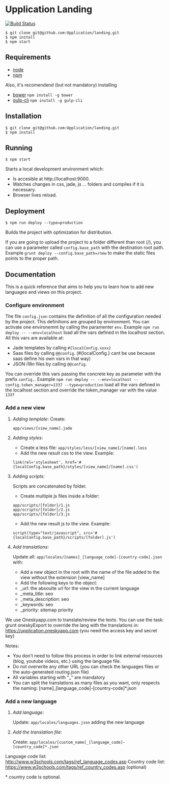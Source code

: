 # Upplication Landing
[![Build Status](https://travis-ci.org/Upplication/landing.svg?branch=develop)](https://travis-ci.org/Upplication/landing)

```
$ git clone git@github.com:Upplication/landing.git
$ npm install
$ npm start
```

## Requirements
* [node](http://nodejs.org/)
* [npm](https://docs.npmjs.com/)

Also, it's recomendend (but not mandatory) installing
* [bower](http://bower.io/) `npm install -g bower`
* [gulp-cli](http://gulpjs.com/) `npm install -g gulp-cli`

## Installation
```
$ git clone git@github.com:Upplication/landing.git
$ npm install
```

## Running
```
$ npm start
```

Starts a local development environment which:
* Is accesible at http://localhost:9000.
* Watches changes in css, jade, js ... folders and compiles if it is necessary.
* Browser lives reload.

## Deployment
```
$ npm run deploy --type=production
```

Builds the project with optimization for distribution.

If you are going to upload the project to a folder different than root (/), you can use a parameter called `config.base_path` with the destination root path. Example `grunt deploy --config.base_path=/new` to make the static files points to the proper path.

## Documentation
This is a quick reference that aims to help you to learn how to add new languages and views on this project.

### Configure environment

The file `config.json` contains the definition of all the configuration needed by the project. This definitions are grouped by environment. You can activate one environemnt by calling the paramenter `env`. Example `npm run deploy -- --env=localhost` load all the vars defined in the localhost section. All this vars are available at:

* Jade templates by calling `#{localConfig.xxxx}`
* Saas files by calling `@@config`. (#{localConfig.} cant be use because saas define his own vars in that way)
* JSON i18n files by calling `@@config`.

You can override this vars passing the concrete key as parameter with the prefix `config.`. Example `npm run deploy -- --env=localhost --config.token_manager=1337 --type=production` load all the vars defined in the localhost section and override the token_manager var with the value `1337`

### Add a new view

1. *Adding template*: Create:

    `app/views/[view_name].jade`

2. *Adding styles*:

    - Create a less file: `app/styles/less/[view_name]/[name].less`
    - Add the new result css to the view. Example:
    ```
    link(rel='stylesheet', href='#{localConfig.base_path}/styles/[view_name]/[name].css')
    ```

3. *Adding scripts*:

    Scripts are concatenated by folder.
    - Create multiple js files inside a folder:
    ```
    app/scripts/[folder]/1.js
    app/scripts/[folder]/2.js
    app/scripts/[folder]/3.js
    ```
    - Add the new result js to the view. Example:
     ```
    script(type="text/javascript", src='#{localConfig.base_path}/scripts/[folder].js')
    ```

4. *Add translations*:

    Update all: `app/locales/[names]_[language_code]-[country-code].json` with:

    - Add a new object in the root with the name of the file added to the view without the extension [view_name]
    - Add the following keys to the object:
     - _url: the absoulte url for the view in the current language
     - _meta_title: seo
     - _meta_description: seo
     - _keywords: seo
     - _priority: sitemap priority

We use Oneskyapp.com to translate/review the texts. You can use the task: grunt oneskyExport to override the lang with the translations in: https://upplication.oneskyapp.com (you need the access key and secret key)

Notes:

* You don't need to follow this process in order to link external resources (blog, youtube videos, etc.) using the language file.
* Do not overwrite any other URL (you can check the languages files or the auto-generated routing.json file)
* All variables starting with "_" are mandatory
* You can split the translations as many files as you want, only respects the naming: [name]_[language_code]-[country-code]*.json

### Add a new language
1. *Add language*:

    Update: `app/locales/languages.json` adding the new language

2. *Add the translation file*:

    Create: `app/locales/[custom_name]_[language_code]-[country_code]*.json`

Language code list: http://www.w3schools.com/tags/ref_language_codes.asp
Country code list: https://www.w3schools.com/tags/ref_country_codes.asp (optional)

\* country code is optional.